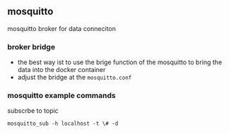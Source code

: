 ## mosquitto
mosquitto broker for data conneciton

### broker bridge
* the best way ist to use the brige function of the mosquitto to bring the data into the docker container
* adjust the bridge at the `mosquitto.conf`

### mosquitto example commands
subscrbe to topic
```
mosquitto_sub -h localhost -t \# -d
```

